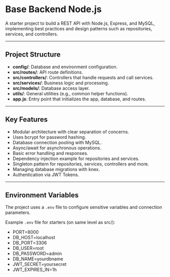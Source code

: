 # Base Backend Node.js

A starter project to build a REST API with Node.js, Express, and MySQL, implementing best practices and design patterns such as repositories, services, and controllers.

---

## Project Structure

- **config/**: Database and environment configuration.
- **src/routes/**: API route definitions.
- **src/controllers/**: Controllers that handle requests and call services.
- **src/services/**: Business logic and processing.
- **src/models/**: Database access layer.
- **utils/**: General utilities (e.g., common helper functions).
- **app.js**: Entry point that initializes the app, database, and routes.

---

## Key Features

- Modular architecture with clear separation of concerns.
- Uses bcrypt for password hashing.
- Database connection pooling with MySQL.
- Async/await for asynchronous operations.
- Basic error handling and responses.
- Dependency injection example for repositories and services.
- Singleton pattern for repositories, services, controllers and more.
- Managing database migrations with knex.
- Authentication via JWT Tokens.

---

## Environment Variables

The project uses a `.env` file to configure sensitive variables and connection parameters.

Example `.env` file for starters (on same level as src/):

- PORT=8000
- DB_HOST=localhost
- DB_PORT=3306
- DB_USER=root
- DB_PASSWORD=admin
- DB_NAME=yourdbname
- JWT_SECRET=yoursecret
- JWT_EXPIRES_IN=1h
